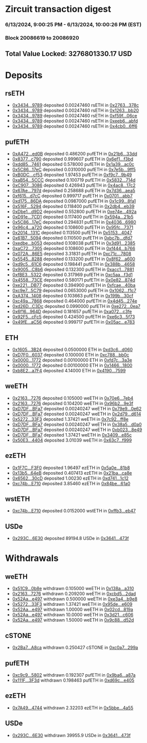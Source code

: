 # Zircuit transaction digest
### 6/13/2024, 9:00:25 PM - 6/13/2024, 10:00:26 PM (EST)
### Block 20086619 to 20086920

## Total Value Locked: 3276801330.17 USD

# Deposits
## rsETH
- [0x3434...9789](https://etherscan.io/address/0x34349c5569e7B846c3558961552D2202760A9789) deposited 0.00247460 rsETH in [0x2763...378c](https://etherscan.io/tx/0x34349c5569e7B846c3558961552D2202760A9789)
- [0x3434...9789](https://etherscan.io/address/0x34349c5569e7B846c3558961552D2202760A9789) deposited 0.00247460 rsETH in [0x1263...bb20](https://etherscan.io/tx/0x34349c5569e7B846c3558961552D2202760A9789)
- [0x3434...9789](https://etherscan.io/address/0x34349c5569e7B846c3558961552D2202760A9789) deposited 0.00247460 rsETH in [0xf59f...06ce](https://etherscan.io/tx/0x34349c5569e7B846c3558961552D2202760A9789)
- [0x3434...9789](https://etherscan.io/address/0x34349c5569e7B846c3558961552D2202760A9789) deposited 0.00247460 rsETH in [0xeeb6...abfd](https://etherscan.io/tx/0x34349c5569e7B846c3558961552D2202760A9789)
- [0x3434...9789](https://etherscan.io/address/0x34349c5569e7B846c3558961552D2202760A9789) deposited 0.00247460 rsETH in [0x4cb0...6ff6](https://etherscan.io/tx/0x34349c5569e7B846c3558961552D2202760A9789)
## pufETH
- [0xA472...ed0B](https://etherscan.io/address/0xA47241Acf2d290728aF78215D4A8dA150a2Ced0B) deposited 0.486200 pufETH in [0x21b6...33dd](https://etherscan.io/tx/0xA47241Acf2d290728aF78215D4A8dA150a2Ced0B)
- [0x8377...c790](https://etherscan.io/address/0x8377beB86a6e77Cc2e28D3DbD004331116C3c790) deposited 0.999607 pufETH in [0x6ef1...f3bd](https://etherscan.io/tx/0x8377beB86a6e77Cc2e28D3DbD004331116C3c790)
- [0xdd85...7461](https://etherscan.io/address/0xdd85C5bFDCdE1Bf83B71b17F3C3De8269D3E7461) deposited 0.578000 pufETH in [0x1a39...ac0c](https://etherscan.io/tx/0xdd85C5bFDCdE1Bf83B71b17F3C3De8269D3E7461)
- [0x5C86...17eC](https://etherscan.io/address/0x5C864Ed9bb182d7CbBF03598EaCAC526888c17eC) deposited 0.0310000 pufETH in [0x7e5b...9ff5](https://etherscan.io/tx/0x5C864Ed9bb182d7CbBF03598EaCAC526888c17eC)
- [0xB0DC...cf53](https://etherscan.io/address/0xB0DCAe23BC97f6373b71EDf8B08c23817a01cf53) deposited 1.97453 pufETH in [0xf9c7...9b49](https://etherscan.io/tx/0xB0DCAe23BC97f6373b71EDf8B08c23817a01cf53)
- [0xaB54...5CCC](https://etherscan.io/address/0xaB54BBE70F7898806Cf75628412F80471e275CCC) deposited 0.100719 pufETH in [0x5832...714d](https://etherscan.io/tx/0xaB54BBE70F7898806Cf75628412F80471e275CCC)
- [0xC907...3086](https://etherscan.io/address/0xC90774625FAAca9Db78F120d2442bBEc22f03086) deposited 0.426943 pufETH in [0x4ac8...17c2](https://etherscan.io/tx/0xC90774625FAAca9Db78F120d2442bBEc22f03086)
- [0x67Ae...797d](https://etherscan.io/address/0x67AeCAc7ee578A63CcA1D7085C23CB3F2AaF797d) deposited 0.258688 pufETH in [0x7d36...aea5](https://etherscan.io/tx/0x67AeCAc7ee578A63CcA1D7085C23CB3F2AaF797d)
- [0xf615...d7cC](https://etherscan.io/address/0xf6156EAF2803542c11781Fd2D2A9a96d161Dd7cC) deposited 0.999717 pufETH in [0x0701...abb7](https://etherscan.io/tx/0xf6156EAF2803542c11781Fd2D2A9a96d161Dd7cC)
- [0xd175...86DA](https://etherscan.io/address/0xd1755B55027250Af7fB9d40c44EC3e8a063986DA) deposited 0.0987000 pufETH in [0x1c99...8fa1](https://etherscan.io/tx/0xd1755B55027250Af7fB9d40c44EC3e8a063986DA)
- [0x516F...5294](https://etherscan.io/address/0x516F76F5Cb6E7D1f17e2EE843688454c1fB75294) deposited 0.118400 pufETH in [0x2db4...eb39](https://etherscan.io/tx/0x516F76F5Cb6E7D1f17e2EE843688454c1fB75294)
- [0xDbe1...d9D2](https://etherscan.io/address/0xDbe13c8f80c4A60c8854b650EdAe2eB239C8d9D2) deposited 0.552800 pufETH in [0xe74e...492a](https://etherscan.io/tx/0xDbe13c8f80c4A60c8854b650EdAe2eB239C8d9D2)
- [0xD91e...7CD1](https://etherscan.io/address/0xD91e9e35541174265fB09F4206F1D7eEcaA17CD1) deposited 0.117400 pufETH in [0x594a...21b5](https://etherscan.io/tx/0xD91e9e35541174265fB09F4206F1D7eEcaA17CD1)
- [0x5C86...17eC](https://etherscan.io/address/0x5C864Ed9bb182d7CbBF03598EaCAC526888c17eC) deposited 0.294831 pufETH in [0x4036...6980](https://etherscan.io/tx/0x5C864Ed9bb182d7CbBF03598EaCAC526888c17eC)
- [0x96c4...a720](https://etherscan.io/address/0x96c4b33666455978b5710F78f874e8fA94A3a720) deposited 0.108600 pufETH in [0x95fc...7371](https://etherscan.io/tx/0x96c4b33666455978b5710F78f874e8fA94A3a720)
- [0x2014...131C](https://etherscan.io/address/0x20142682192F458Ef818d53faDe645b1F25c131C) deposited 0.113500 pufETH in [0x5153...4047](https://etherscan.io/tx/0x20142682192F458Ef818d53faDe645b1F25c131C)
- [0x61B7...5094](https://etherscan.io/address/0x61B798B46eDE8dfA63d670754C88674ABE0e5094) deposited 0.110500 pufETH in [0xbc7b...dfd7](https://etherscan.io/tx/0x61B798B46eDE8dfA63d670754C88674ABE0e5094)
- [0xedbe...b053](https://etherscan.io/address/0xedbeE3012fEede7A409F596f72c62e9fe28Cb053) deposited 0.108038 pufETH in [0x3d91...2385](https://etherscan.io/tx/0xedbeE3012fEede7A409F596f72c62e9fe28Cb053)
- [0xaC72...7305](https://etherscan.io/address/0xaC7218D5b1f727d19eB4bC3dde3d3aF125497305) deposited 0.108600 pufETH in [0xf444...b766](https://etherscan.io/tx/0xaC7218D5b1f727d19eB4bC3dde3d3aF125497305)
- [0x072A...86E5](https://etherscan.io/address/0x072AbB4Dc83F7Ba5A857995D9fa4BDa79C2d86E5) deposited 3.31831 pufETH in [0xc71c...7808](https://etherscan.io/tx/0x072AbB4Dc83F7Ba5A857995D9fa4BDa79C2d86E5)
- [0x5545...8288](https://etherscan.io/address/0x5545E25Bb4Ac4b4ffC27dA0FAAa3a939b7FB8288) deposited 0.133200 pufETH in [0x8f62...a600](https://etherscan.io/tx/0x5545E25Bb4Ac4b4ffC27dA0FAAa3a939b7FB8288)
- [0xd9c5...61C6](https://etherscan.io/address/0xd9c58D5ee5dBB95eC6EC6651AfA24b81De0d61C6) deposited 0.198441 pufETH in [0x388b...4658](https://etherscan.io/tx/0xd9c58D5ee5dBB95eC6EC6651AfA24b81De0d61C6)
- [0x9005...C8b6](https://etherscan.io/address/0x9005B384cb1806A6083997029BD8EAdDe28DC8b6) deposited 0.132300 pufETH in [0xacc1...7881](https://etherscan.io/tx/0x9005B384cb1806A6083997029BD8EAdDe28DC8b6)
- [0xfBE3...5322](https://etherscan.io/address/0xfBE37D048883F3D91FcF9DFA90B7586bF8a45322) deposited 0.317969 pufETH in [0xc5aa...f3d1](https://etherscan.io/tx/0xfBE37D048883F3D91FcF9DFA90B7586bF8a45322)
- [0x4558...73CE](https://etherscan.io/address/0x4558d672194CE04c5716289e7a08817765fD73CE) deposited 0.580171 pufETH in [0x0e82...874d](https://etherscan.io/tx/0x4558d672194CE04c5716289e7a08817765fD73CE)
- [0xe221...DB77](https://etherscan.io/address/0xe22179162d8B5eA0e2f3ecdE328197900EFbDB77) deposited 0.394900 pufETH in [0xfcae...40ba](https://etherscan.io/tx/0xe22179162d8B5eA0e2f3ecdE328197900EFbDB77)
- [0xc9e7...5C79](https://etherscan.io/address/0xc9e78da56067C160Dc0B5b0C39fD89625aDb5C79) deposited 0.0653000 pufETH in [0x1062...f1c7](https://etherscan.io/tx/0xc9e78da56067C160Dc0B5b0C39fD89625aDb5C79)
- [0xA374...1408](https://etherscan.io/address/0xA374d045a775424d70d64946734a336118931408) deposited 0.103663 pufETH in [0x199b...30cf](https://etherscan.io/tx/0xA374d045a775424d70d64946734a336118931408)
- [0xc49a...7868](https://etherscan.io/address/0xc49a13850228a9B3c4c1302B114B0B9a56A37868) deposited 0.464000 pufETH in [0x4d45...274e](https://etherscan.io/tx/0xc49a13850228a9B3c4c1302B114B0B9a56A37868)
- [0xd26D...C3Dc](https://etherscan.io/address/0xd26Df42Aab023459Ec84f2D9545b2A60444eC3Dc) deposited 0.0990000 pufETH in [0xe272...0ea7](https://etherscan.io/tx/0xd26Df42Aab023459Ec84f2D9545b2A60444eC3Dc)
- [0x6f16...964D](https://etherscan.io/address/0x6f16d0026eAB910b612ce99f4162fB41E9C9964D) deposited 0.181657 pufETH in [0xa072...c3fe](https://etherscan.io/tx/0x6f16d0026eAB910b612ce99f4162fB41E9C9964D)
- [0x92F5...cFc5](https://etherscan.io/address/0x92F5ff6Fa204D8B5B43Edde48D3F4786DDD9cFc5) deposited 0.424500 pufETH in [0xe6c3...5f73](https://etherscan.io/tx/0x92F5ff6Fa204D8B5B43Edde48D3F4786DDD9cFc5)
- [0x49fE...aC56](https://etherscan.io/address/0x49fEc222b49CC48ab1aCab548d4f7EB3caf8aC56) deposited 0.999717 pufETH in [0x05ac...e783](https://etherscan.io/tx/0x49fEc222b49CC48ab1aCab548d4f7EB3caf8aC56)
## ETH
- [0x1605...3B24](https://etherscan.io/address/0x1605a1f2fc29591B72F33DaAaA0D051B9b4c3B24) deposited 0.0500000 ETH in [0xd3c6...d060](https://etherscan.io/tx/0x1605a1f2fc29591B72F33DaAaA0D051B9b4c3B24)
- [0xD7F0...6037](https://etherscan.io/address/0xD7F0a8eE7d74E9Fe6c4683e173ddAAeE6d3C6037) deposited 0.100000 ETH in [0xc788...bb0c](https://etherscan.io/tx/0xD7F0a8eE7d74E9Fe6c4683e173ddAAeE6d3C6037)
- [0x0000...1772](https://etherscan.io/address/0x0000000077De89b37aA37f13674EE89c65bB1772) deposited 0.00100000 ETH in [0xfd7c...3a3e](https://etherscan.io/tx/0x0000000077De89b37aA37f13674EE89c65bB1772)
- [0x0000...1772](https://etherscan.io/address/0x0000000077De89b37aA37f13674EE89c65bB1772) deposited 0.00100000 ETH in [0x1466...1800](https://etherscan.io/tx/0x0000000077De89b37aA37f13674EE89c65bB1772)
- [0xb8E2...a7F4](https://etherscan.io/address/0xb8E24c6df9640BeE9f121c13420F3E81dfa3a7F4) deposited 4.14000 ETH in [0x4190...7599](https://etherscan.io/tx/0xb8E24c6df9640BeE9f121c13420F3E81dfa3a7F4)
## weETH
- [0x2163...7276](https://etherscan.io/address/0x2163605C9976989A582468178b43842FC9DE7276) deposited 0.105000 weETH in [0x70e6...7eb4](https://etherscan.io/tx/0x2163605C9976989A582468178b43842FC9DE7276)
- [0x2163...7276](https://etherscan.io/address/0x2163605C9976989A582468178b43842FC9DE7276) deposited 0.104200 weETH in [0x96b2...9e3f](https://etherscan.io/tx/0x2163605C9976989A582468178b43842FC9DE7276)
- [0xD7DF...BFa7](https://etherscan.io/address/0xD7DF7E085214743530afF339aFC420c7c720BFa7) deposited 0.00240247 weETH in [0x79e9...0e62](https://etherscan.io/tx/0xD7DF7E085214743530afF339aFC420c7c720BFa7)
- [0xD7DF...BFa7](https://etherscan.io/address/0xD7DF7E085214743530afF339aFC420c7c720BFa7) deposited 0.00240247 weETH in [0x2d79...d614](https://etherscan.io/tx/0xD7DF7E085214743530afF339aFC420c7c720BFa7)
- [0x5272...33F3](https://etherscan.io/address/0x52728afe58Ed2e3d47c40d16b3AF9719aba833F3) deposited 1.37421 weETH in [0x7c92...ff8e](https://etherscan.io/tx/0x52728afe58Ed2e3d47c40d16b3AF9719aba833F3)
- [0xD7DF...BFa7](https://etherscan.io/address/0xD7DF7E085214743530afF339aFC420c7c720BFa7) deposited 0.00240247 weETH in [0x38a5...d0a0](https://etherscan.io/tx/0xD7DF7E085214743530afF339aFC420c7c720BFa7)
- [0xD7DF...BFa7](https://etherscan.io/address/0xD7DF7E085214743530afF339aFC420c7c720BFa7) deposited 0.00240247 weETH in [0xb023...8e49](https://etherscan.io/tx/0xD7DF7E085214743530afF339aFC420c7c720BFa7)
- [0xD7DF...BFa7](https://etherscan.io/address/0xD7DF7E085214743530afF339aFC420c7c720BFa7) deposited 1.37421 weETH in [0x3409...e85c](https://etherscan.io/tx/0xD7DF7E085214743530afF339aFC420c7c720BFa7)
- [0x50E3...4404](https://etherscan.io/address/0x50E37bC996A5a9a1F5cDE619E549C60682D54404) deposited 3.01039 weETH in [0x63c7...f999](https://etherscan.io/tx/0x50E37bC996A5a9a1F5cDE619E549C60682D54404)
## ezETH
- [0x1F7C...F3F0](https://etherscan.io/address/0x1F7CBdAc187de5677B3Cc485aE4CA43d4aa7F3F0) deposited 1.96497 ezETH in [0x5a0e...81b8](https://etherscan.io/tx/0x1F7CBdAc187de5677B3Cc485aE4CA43d4aa7F3F0)
- [0x13b5...64eB](https://etherscan.io/address/0x13b5bD0420dFe0CCEAB578e027F97a4302aF64eB) deposited 0.407413 ezETH in [0x21ba...ca8e](https://etherscan.io/tx/0x13b5bD0420dFe0CCEAB578e027F97a4302aF64eB)
- [0x6562...30cD](https://etherscan.io/address/0x6562CdC9929EEfb791FfD7Ad939fA92E2c2730cD) deposited 1.00230 ezETH in [0xd741...1c12](https://etherscan.io/tx/0x6562CdC9929EEfb791FfD7Ad939fA92E2c2730cD)
- [0xc74b...E710](https://etherscan.io/address/0xc74bBF0b25e811b18aa740586653feD421e7E710) deposited 3.85460 ezETH in [0x84be...61a0](https://etherscan.io/tx/0xc74bBF0b25e811b18aa740586653feD421e7E710)
## wstETH
- [0xc74b...E710](https://etherscan.io/address/0xc74bBF0b25e811b18aa740586653feD421e7E710) deposited 0.0152000 wstETH in [0xffb3...eb47](https://etherscan.io/tx/0xc74bBF0b25e811b18aa740586653feD421e7E710)
## USDe
- [0x293C...6E30](https://etherscan.io/address/0x293C6937D8D82e05B01335F7B33FBA0c8e256E30) deposited 89194.8 USDe in [0x3641...473f](https://etherscan.io/tx/0x293C6937D8D82e05B01335F7B33FBA0c8e256E30)
# Withdrawals
## weETH
- [0x51C9...0b8e](https://etherscan.io/address/0x51C9e467b04b3b008CC21e0991E5c246dda30b8e) withdrawn 0.105000 weETH in [0x138a...a310](https://etherscan.io/tx/0x51C9e467b04b3b008CC21e0991E5c246dda30b8e)
- [0x2163...7276](https://etherscan.io/address/0x2163605C9976989A582468178b43842FC9DE7276) withdrawn 0.209200 weETH in [0xcbd5...2dad](https://etherscan.io/tx/0x2163605C9976989A582468178b43842FC9DE7276)
- [0x52Aa...e497](https://etherscan.io/address/0x52Aa899454998Be5b000Ad077a46Bbe360F4e497) withdrawn 0.500000 weETH in [0xe3a4...b9e8](https://etherscan.io/tx/0x52Aa899454998Be5b000Ad077a46Bbe360F4e497)
- [0x5272...33F3](https://etherscan.io/address/0x52728afe58Ed2e3d47c40d16b3AF9719aba833F3) withdrawn 1.37421 weETH in [0x95de...e609](https://etherscan.io/tx/0x52728afe58Ed2e3d47c40d16b3AF9719aba833F3)
- [0x52Aa...e497](https://etherscan.io/address/0x52Aa899454998Be5b000Ad077a46Bbe360F4e497) withdrawn 1.00000 weETH in [0x02cd...819a](https://etherscan.io/tx/0x52Aa899454998Be5b000Ad077a46Bbe360F4e497)
- [0x52Aa...e497](https://etherscan.io/address/0x52Aa899454998Be5b000Ad077a46Bbe360F4e497) withdrawn 10.0000 weETH in [0x3d21...c606](https://etherscan.io/tx/0x52Aa899454998Be5b000Ad077a46Bbe360F4e497)
- [0x52Aa...e497](https://etherscan.io/address/0x52Aa899454998Be5b000Ad077a46Bbe360F4e497) withdrawn 1.50000 weETH in [0x9c88...d52d](https://etherscan.io/tx/0x52Aa899454998Be5b000Ad077a46Bbe360F4e497)
## cSTONE
- [0x2Ba7...A8ca](https://etherscan.io/address/0x2Ba7BC1F046A80A571863a239c4c51b2e580A8ca) withdrawn 0.250427 cSTONE in [0xc0a7...299a](https://etherscan.io/tx/0x2Ba7BC1F046A80A571863a239c4c51b2e580A8ca)
## pufETH
- [0xc9c9...5802](https://etherscan.io/address/0xc9c9A3b8b946CA9D858679A11eB5C297e8a05802) withdrawn 0.192307 pufETH in [0x9ba6...a87a](https://etherscan.io/tx/0xc9c9A3b8b946CA9D858679A11eB5C297e8a05802)
- [0x111F...3F3d](https://etherscan.io/address/0x111F08ac73947A13C757d3198031503a844a3F3d) withdrawn 0.198463 pufETH in [0xd69c...e405](https://etherscan.io/tx/0x111F08ac73947A13C757d3198031503a844a3F3d)
## ezETH
- [0x7A49...4744](https://etherscan.io/address/0x7A493Be5c2ce014cD049Bf178a1ac0Db1B434744) withdrawn 2.32203 ezETH in [0x5bbe...4a55](https://etherscan.io/tx/0x7A493Be5c2ce014cD049Bf178a1ac0Db1B434744)
## USDe
- [0x293C...6E30](https://etherscan.io/address/0x293C6937D8D82e05B01335F7B33FBA0c8e256E30) withdrawn 39955.9 USDe in [0x3641...473f](https://etherscan.io/tx/0x293C6937D8D82e05B01335F7B33FBA0c8e256E30)
